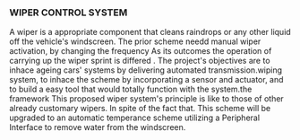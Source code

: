 ### WIPER CONTROL SYSTEM 


A wiper is a appropriate component that cleans raindrops or any other liquid off the vehicle's windscreen. The prior scheme needd manual wiper activation, by changing the frequency As its outcomes the operation of carrying up the wiper sprint is differed . The project's objectives are to inhace ageing cars' systems by delivering automated transmission.wiping system, to inhace the scheme by incorporating a sensor and actuator, and to build a easy tool that would totally function with the system.the framework This proposed wiper system's principle is like to those of other already customary wipers. In spite of the fact that. This scheme will be upgraded to an automatic temperance scheme utilizing a Peripheral Interface to remove water from the windscreen.

